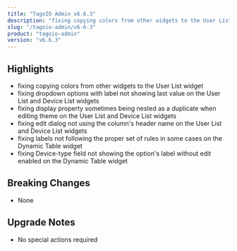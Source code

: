 ```yaml
---
title: "TagoIO Admin v6.6.3"
description: "fixing copying colors from other widgets to the User List widget"
slug: "/tagoio-admin/v6-6-3"
product: "tagoio-admin"
version: "v6.6.3"
---
```


## Highlights

- fixing copying colors from other widgets to the User List widget
- fixing dropdown options with label not showing last value on the User List and Device List widgets
- fixing display property sometimes being nested as a duplicate when editing theme on the User List and Device List widgets
- fixing edit dialog not using the column's header name on the User List and Device List widgets
- fixing labels not following the proper set of rules in some cases on the Dynamic Table widget
- fixing Device-type field not showing the option's label without edit enabled on the Dynamic Table widget

## Breaking Changes

- None

## Upgrade Notes

- No special actions required
